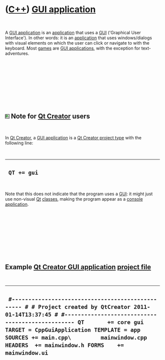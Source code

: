 
 

 

 

 

 

([C++](Cpp.md)) [GUI application](CppGuiApplication.md)
=========================================================

 

A [GUI application](CppGuiApplication.md) is an
[application](CppApplication.md) that uses a [GUI](CppGui.md)
('Graphical User Interface'). In other words: it is an
[application](CppApplication.md) that uses windows/dialogs with visual
elements on which the user can click or navigate to with the keyboard.
Most [games](https://github.com/richelbilderbeek/Games) are [GUI applications](CppGuiApplication.md),
with the exception for text-adventures.

 

 

 

 

 

![Qt Creator](PicQtCreator.png) Note for [Qt Creator](CppQtCreator.md) users
-----------------------------------------------------------------------------

 

In [Qt Creator](CppQtCreator.md), a [GUI
application](CppGuiApplication.md) is a [Qt Creator project
type](CppQtProjectType.md) with the following line:

 

  --------------
  ` QT += gui`
  --------------

 

Note that this does not indicate that the program uses a
[GUI](CppGui.md): it might just use non-visual [Qt](CppQt.md)
[classes](CppClass.md)[](), making the program appear as a [console
application](CppConsoleApplication.md).

 

 

 

 

 

Example [Qt Creator GUI application](CppGuiApplication.md) [project file](CppQtProjectFile.md)
------------------------------------------------------------------------------------------------

 

  -------------------------------------------------------------------------------------------------------------------------------------------------------------------------------------------------------------------------------------------------------------------------------------------------------------------------------
  ` #------------------------------------------------- # # Project created by QtCreator 2011-01-14T13:37:45 # #------------------------------------------------- QT       += core gui TARGET = CppGuiApplication TEMPLATE = app SOURCES += main.cpp\         mainwindow.cpp HEADERS  += mainwindow.h FORMS    += mainwindow.ui`
  -------------------------------------------------------------------------------------------------------------------------------------------------------------------------------------------------------------------------------------------------------------------------------------------------------------------------------

 

 

 

 

 

 

